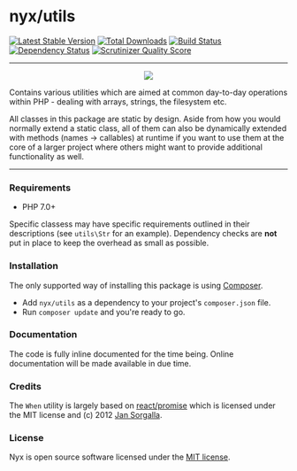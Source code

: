 # nyx/utils
[![Latest Stable Version](https://poser.pugx.org/nyx/utils/v/stable.png)](https://packagist.org/packages/nyx/utils)
[![Total Downloads](https://poser.pugx.org/nyx/utils/downloads.png)](https://packagist.org/packages/nyx/utils)
[![Build Status](https://travis-ci.org/unyx/utils.png)](https://travis-ci.org/unyx/utils)
[![Dependency Status](https://www.versioneye.com/user/projects/55c5433165376200200034e2/badge.png)](https://www.versioneye.com/user/projects/55c5433165376200200034e2)
[![Scrutinizer Quality Score](https://scrutinizer-ci.com/g/unyx/utils/badges/quality-score.png?s=2327a52d17cb074b3bf8652dc5429ae49a688d53)](https://scrutinizer-ci.com/g/unyx/utils/)

-----

<p align="center">
  <img src="http://s7.postimg.org/6cruwesi3/Nyx.png" />
</p>

Contains various utilities which are aimed at common day-to-day operations within PHP - dealing with arrays, strings,
the filesystem etc.

All classes in this package are static by design. Aside from how you would normally extend a static class, all of them
can also be dynamically extended with methods (names -> callables) at runtime if you want to use them at the core
of a larger project where others might want to provide additional functionality as well.

-----

### Requirements

- PHP 7.0+

Specific classess may have specific requirements outlined in their descriptions (see `utils\Str` for an example).
Dependency checks are **not** put in place to keep the overhead as small as possible.

### Installation

The only supported way of installing this package is using [Composer](http://getcomposer.org).

- Add `nyx/utils` as a dependency to your project's `composer.json` file.
- Run `composer update` and you're ready to go.

### Documentation

The code is fully inline documented for the time being. Online documentation will be made available in due time.

### Credits

The `When` utility is largely based on [react/promise](https://github.com/reactphp/promise) which is licensed under
the MIT license and (c) 2012 [Jan Sorgalla](https://github.com/jsor).

### License

Nyx is open source software licensed under the [MIT license](http://opensource.org/licenses/MIT).
